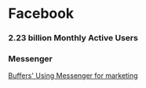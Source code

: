 # Facebook

### 2.23 billion Monthly Active Users



### Messenger

[Buffers' Using Messenger for marketing](https://buffer.com/library/facebook-messenger-marketing/)

